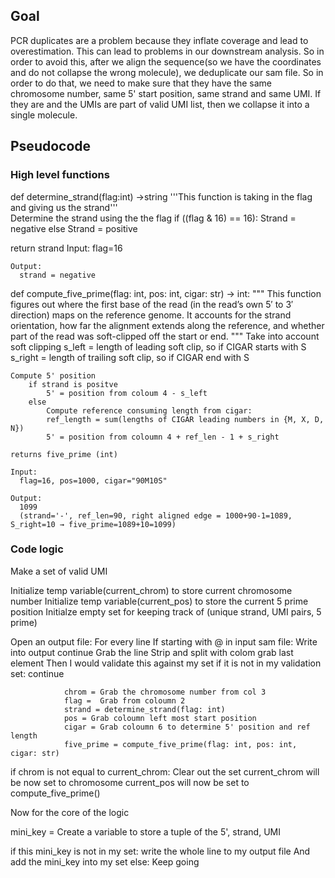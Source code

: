 ## **Goal** 
PCR duplicates are a problem because they inflate coverage and lead to overestimation. This can lead to problems in our downstream analysis. So in order to avoid this, after we align the sequence(so we have the coordinates and do not collapse the wrong molecule), we deduplicate our sam file. So in order to do that, we need to make sure that they have the same chromosome number, same 5' start position, same strand and same UMI. If they are and the UMIs are part of valid UMI list, then we collapse it into a single molecule.

## **Pseudocode**
### High level functions
def determine_strand(flag:int) ->string 
'''This function is taking in the flag and giving us the strand'''        
Determine the strand using the the flag
    if ((flag & 16) == 16):
        Strand = negative
    else 
        Strand = positive

return strand
 Input:
      flag=16

    Output:
      strand = negative


def compute_five_prime(flag: int, pos: int, cigar: str) -> int:
    """
    This function figures out where the first base of the read (in the read’s
    own 5′ to 3′ direction) maps on the reference genome. It accounts for the strand
    orientation, how far the alignment extends along the reference, and whether part of
    the read was soft-clipped off the start or end.
    """ 
     Take into account soft clipping 
        s_left = length of leading soft clip, so if CIGAR starts with S
        s_right = length of trailing soft clip, so if CIGAR end with S


    Compute 5' position 
        if strand is positve
            5' = position from coloum 4 - s_left
        else
            Compute reference consuming length from cigar:
            ref_length = sum(lengths of CIGAR leading numbers in {M, X, D, N})
            5' = position from coloumn 4 + ref_len - 1 + s_right

    returns five_prime (int)

    Input:
      flag=16, pos=1000, cigar="90M10S"

    Output:
      1099
      (strand='-', ref_len=90, right aligned edge = 1000+90-1=1089, S_right=10 → five_prime=1089+10=1099)



### Code logic

Make a set of valid UMI

Initialize temp variable(current_chrom) to store current chromosome number
Initialize temp variable(current_pos) to store the current 5 prime position
Initialze empty set for keeping track of (unique strand, UMI pairs, 5 prime)

Open an output file:
    For every line 
        If starting with @ in input sam file:
            Write into output
            continue
        Grab the line
        Strip and split with colom
        grab last element
        Then I would validate this against my set
            if it is not in my validation set:
                continue

                chrom = Grab the chromosome number from col 3
                flag =  Grab from coloumn 2
                strand = determine_strand(flag: int)
                pos = Grab coloumn left most start position 
                cigar = Grab coloumn 6 to determine 5' position and ref length
                five_prime = compute_five_prime(flag: int, pos: int, cigar: str)
        

    
if chrom is not equal to current_chrom:
    Clear out the set
    current_chrom will be now set to chromosome
    current_pos will now be set to compute_five_prime()


Now for the core of the logic

mini_key = Create a variable to store a tuple of the 5', strand, UMI

if this mini_key is not in my set:
    write the whole line to my output file
    And add the mini_key into my set
else:
    Keep going

